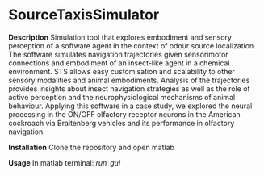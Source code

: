 # SourceTaxisSimulator


**Description** 
 Simulation tool that explores embodiment and sensory perception of a software agent in the context of odour source localization. The software simulates navigation trajectories given sensorimotor connections and embodiment of an insect-like agent in a chemical environment. STS allows easy customisation and scalability to other sensory modalities and animal embodiments. Analysis of the trajectories provides insights about insect navigation strategies as well as the role of active perception and the neurophysiological mechanisms of animal behaviour. Applying this software in a case study, we explored the neural processing in the ON/OFF olfactory receptor neurons in the American cockroach via Braitenberg vehicles and its performance in olfactory navigation.

**Installation**
Clone the repository and open matlab

**Usage**
In matlab terminal: 
*run_gui*
